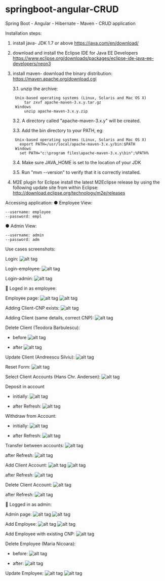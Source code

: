 # springboot-angular-CRUD
Spring Boot - Angular - Hibernate - Maven - CRUD application


Installation steps:

1. install java- JDK 1.7 or above
	https://java.com/en/download/
	
2. download and install the Eclipse IDE for Java EE Developers
	https://www.eclipse.org/downloads/packages/eclipse-ide-java-ee-developers/neon3
	
3. install maven- download the binary distribution:
	https://maven.apache.org/download.cgi
	
	3.1. unzip the archive:
	
		Unix-based operating systems (Linux, Solaris and Mac OS X)
			tar zxvf apache-maven-3.x.y.tar.gz
		Windows
			unzip apache-maven-3.x.y.zip

	3.2. A directory called "apache-maven-3.x.y" will be created.

	3.3. Add the bin directory to your PATH, eg:
	
		Unix-based operating systems (Linux, Solaris and Mac OS X)
		  export PATH=/usr/local/apache-maven-3.x.y/bin:$PATH
		Windows
		  set PATH="c:\program files\apache-maven-3.x.y\bin";%PATH%

	3.4. Make sure JAVA_HOME is set to the location of your JDK

	3.5. Run "mvn --version" to verify that it is correctly installed.
	
4. M2E plugin for Eclipse
	install the latest M2Eclipse release by using the following update site from within Eclipse:
	http://download.eclipse.org/technology/m2e/releases
	
Accessing application:
● Employee View: 

	--username: employee
	--password: empl
	
● Admin View:

	--username: admin
	--password: adm

Use cases screenshots:

Login:
 ![alt tag](screenshots/Login.jpg)

Login-employee:
 ![alt tag](screenshots/Login-employee.jpg)

Login-admin:
![alt tag](screenshots/Login-admin.jpg)
 
	Loged in as employee:

Employee page:
 ![alt tag](screenshots/Employee-view1.jpg)
 ![alt tag](screenshots/Employee-view2.jpg)

Adding Client-CNP exists:
 ![alt tag](screenshots/Employee-addClient-CNPexists.jpg)

Adding Client (same details, correct CNP):
![alt tag](screenshots/Employee-addClient.jpg)
 
Delete Client (Teodora Barbulescu):
-	before
![alt tag](screenshots/Employee-beforeDelet-TeodoraBarbulescu.jpg)
 
-	after
![alt tag](screenshots/Employee-afterDelete-TeodoraBarbulescu.jpg)
 

Update Client (Andreescu Silviu):
 ![alt tag](screenshots/Employee-updateClient1.jpg)

Reset Form:
 ![alt tag](screenshots/Employee-resetForm.jpg)

Select Client Accounts (Hans Chr. Andersen):
 ![alt tag](screenshots/Employee-selectAccounts-HansChrAnd.jpg)

Deposit in account 
-	initially:
![alt tag](screenshots/Employee-depositInAccount-1-HansChrAnd.jpg)

-	after Refresh:
![alt tag](screenshots/Employee-depositInAccount-2-afterRefresh-HansChrAnd.jpg) 

Withdraw from Account:
-	initially:
![alt tag](screenshots/Employee-withdrawFromAccount-1-beforeRefresh-HansChrAnd.jpg)

-	after Refresh:
![alt tag](screenshots/Employee-withdrawFromAccount-2-afterRefresh-HansChrAnd.jpg) 

Transfer between accounts:
![alt tag](screenshots/Employee-transfer-1-HansChrAnd.jpg)

after Refresh:
 ![alt tag](screenshots/Employee-transfer-2-HansChrAnd.jpg)

Add Client Account:
![alt tag](screenshots/Employee-addAccount-1-HansChrAnd.jpg)
![alt tag](screenshots/Employee-addAccount-2-HansChrAnd.jpg)

after Refresh:
 ![alt tag](screenshots/Employee-addAccount-3-HansChrAnd.jpg)

Delete Client Account:
 ![alt tag](screenshots/Employee-deleteAccount-1-HansChrAnd.jpg)

after Refresh:
![alt tag](screenshots/Employee-deleteAccount-2-HansChrAnd.jpg)
 

	Logged in as admin:

Admin page:
 ![alt tag](screenshots/Admin-view1.jpg)
 ![alt tag](screenshots/Admin-view2.jpg)

Add Employee:
 ![alt tag](screenshots/Admin-addEmpl-1.jpg)
 ![alt tag](screenshots/Admin-addEmpl-2.jpg)
 
Add Employee with existing CNP:
 ![alt tag](screenshots/Admin-addEmpl-3-identicalCNP.jpg)
 
Delete Employee (Maria Nicoara):
-	before:
![alt tag](screenshots/Admin-beforeDelete.jpg)

-	after:
![alt tag](screenshots/Admin-afterDelete.jpg)

Update Employee:
![alt tag](screenshots/Admin-updateEmpl-1.jpg) 
![alt tag](screenshots/Admin-updateEmpl-2.jpg) 

